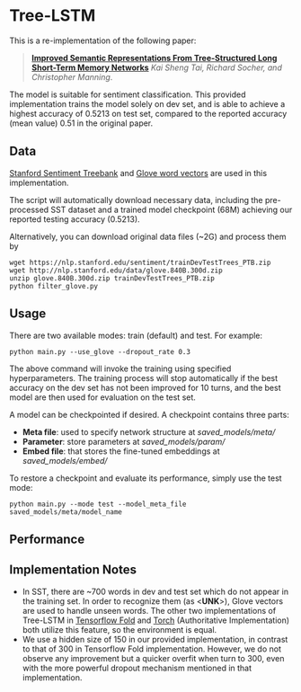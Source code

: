 # Tree-LSTM
This is a re-implementation of the following paper:

> [**Improved Semantic Representations From Tree-Structured Long Short-Term Memory Networks**](http://arxiv.org/abs/1503.00075) 
> *Kai Sheng Tai, Richard Socher, and Christopher Manning*. 

The model is suitable for sentiment classification. This provided implementation trains the model solely on dev set, and is able to achieve a highest accuracy of 0.5213 on test set, compared to the reported accuracy (mean value) 0.51 in the original paper.

## Data
[Stanford Sentiment Treebank](http://nlp.stanford.edu/sentiment/index.html) and [Glove word vectors](http://nlp.stanford.edu/projects/glove/) are used in this implementation. 

The script will automatically download necessary data, including the pre-processed SST dataset and a trained model checkpoint (68M) achieving our reported testing accuracy (0.5213). 

Alternatively, you can download original data files (~2G) and process them by
```
wget https://nlp.stanford.edu/sentiment/trainDevTestTrees_PTB.zip
wget http://nlp.stanford.edu/data/glove.840B.300d.zip
unzip glove.840B.300d.zip trainDevTestTrees_PTB.zip 
python filter_glove.py
```
## Usage
There are two available modes: train (default) and test.  For example:
```
python main.py --use_glove --dropout_rate 0.3
```
The above command will invoke the training using specified hyperparameters. The training process will stop automatically if the best accuracy on the dev set has not been improved for 10 turns, and the best model are then used for evaluation on the test set.

A model can be checkpointed if desired. A checkpoint contains three parts: 

 - **Meta file**: used to specify network structure at *saved_models/meta/*
 - **Parameter**: store parameters at *saved_models/param/*
 - **Embed file**: that stores the fine-tuned embeddings at *saved_models/embed/*
 
To restore a checkpoint and evaluate its performance, simply use the test mode:
```
python main.py --mode test --model_meta_file saved_models/meta/model_name
```
## Performance


## Implementation Notes 
- In SST, there are ~700 words in dev and test set which do not appear in the training set. In order to recognize them (as <__UNK__>), Glove vectors are used to handle unseen words. The other two implementations of Tree-LSTM in [Tensorflow Fold](https://github.com/tensorflow/fold/blob/master/tensorflow_fold/g3doc/sentiment.ipynb) and [Torch](https://github.com/stanfordnlp/treelstm) (Authoritative Implementation) both utilize this feature, so the environment is equal.
- We use a hidden size of 150 in our provided implementation, in contrast to that of 300 in Tensorflow Fold implementation. However, we do not observe any improvement but a quicker overfit when turn to 300, even with the more powerful dropout mechanism mentioned in that implementation. 

